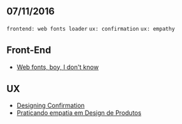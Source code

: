 07/11/2016
----------

`frontend: web fonts loader` `ux: confirmation` `ux: empathy`

## Front-End

- [Web fonts, boy, I don't know](http://meowni.ca/posts/web-fonts/)

## UX

- [Designing Confirmation](https://medium.com/@CoyleAndrew/designing-confirmation-278d159723e#.dqvjh04wf)
- [Praticando empatia em Design de Produtos](http://arquiteturadeinformacao.com/user-experience/praticando-empatia-em-design-de-produtos/)
